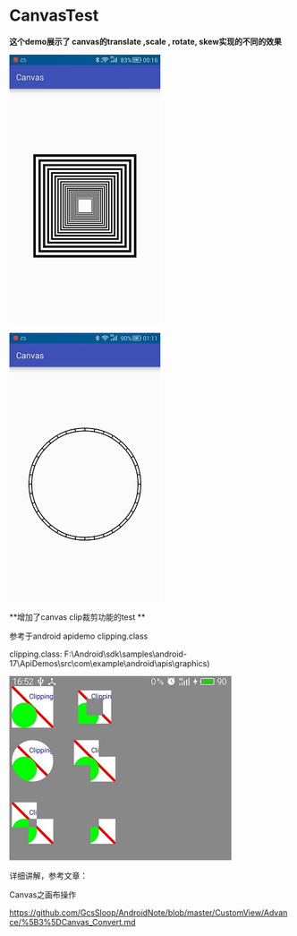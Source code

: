 # CanvasTest
**这个demo展示了 canvas的translate ,scale , rotate, skew实现的不同的效果**

![image](https://github.com/George-Soros/CanvasTest/blob/master/scale.jpg)

![image](https://github.com/George-Soros/CanvasTest/blob/master/rotate.jpg)

**增加了canvas clip裁剪功能的test **

参考于android apidemo clipping.class

clipping.class: F:\Android\sdk\samples\android-17\ApiDemos\src\com\example\android\apis\graphics)

![image](https://github.com/George-Soros/CanvasTest/blob/master/clipping.jpg)

详细讲解，参考文章：

Canvas之画布操作

https://github.com/GcsSloop/AndroidNote/blob/master/CustomView/Advance/%5B3%5DCanvas_Convert.md

